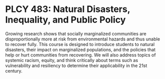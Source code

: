 # PLCY 483: Natural Disasters, Inequality, and Public Policy

Growing research shows that socially marginalized communities are disproportionally more at risk from environmental hazards and thus unable to recover fully. This course is designed to introduce students to natural disasters, their impact on marginalized populations, and the policies that help or hurt communities from recovering. We will also address topics of systemic racism, equity, and think critically about terms such as vulnerability and resiliency to determine their applicability in the 21st century.